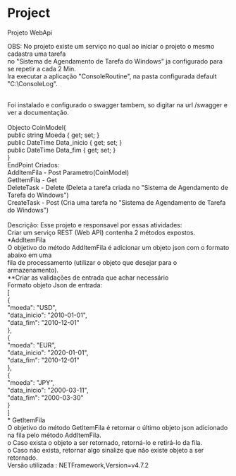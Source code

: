 # Project

Projeto WebApi


OBS: No projeto existe um serviço no qual ao iniciar o projeto o mesmo cadastra uma tarefa 
<br>
no "Sistema de Agendamento de Tarefa do Windows" ja configurado para se repetir a cada 2 Min.
<br>
Ira executar a aplicação "ConsoleRoutine", na pasta configurada default "C:\ConsoleLog\".

<br>
Foi instalado e configurado o swagger tambem, so digitar na url /swagger e ver a documentação.
<br>
<br>
Objecto CoinModel{
<br>
        public string Moeda { get; set; }
        <br>
        public DateTime Data_inicio { get; set; }
        <br>
        public DateTime Data_fim { get; set; }
        <br>
        }
        <br>
EndPoint Criados:
<br>
AddItemFila - Post Parametro(CoinModel)
<br>
GetItemFila - Get
<br>
DeleteTask - Delete (Deleta a tarefa criada no "Sistema de Agendamento de Tarefa do Windows") 
<br>
CreateTask - Post (Cria uma tarefa no "Sistema de Agendamento de Tarefa do Windows") 
<br>
<br>
Descrição: Esse projeto e responsavel por essas atividades:
<br>
Criar um serviço REST (Web API) contenha 2 métodos expostos.
<br>
*AddItemFila
<br>
O objetivo do método AddItemFila é adicionar um objeto json com o formato abaixo em uma
<br>
fila de processamento (utilizar o objeto que desejar para o armazenamento).
<br>
**Criar as validações de entrada que achar necessário
<br>
Formato objeto Json de entrada:
<br>
[
<br>
 {
 <br>
 "moeda": "USD",
 <br>
 "data_inicio": "2010-01-01",
 <br>
 "data_fim": "2010-12-01"
 <br>
 },
 <br>
 {
 <br>
 "moeda": "EUR",
 <br>
 "data_inicio": "2020-01-01",
 <br>
 "data_fim": "2010-12-01"
 <br>
 },
 <br>
 {
 <br>
 "moeda": "JPY",
 <br>
 "data_inicio": "2000-03-11",
 <br>
 "data_fim": "2000-03-30"
 <br>
 }
 <br>
]
</br>
* GetItemFila
<br>
O objetivo do método GetItemFila é retornar o último objeto json adicionado na fila pelo
método AddItemFila.
<br>
o Caso exista o objeto a ser retornado, retorná-lo e retirá-lo da fila.
<br>
o Caso não exista, retornar algo sinalize que não existe objeto a ser retornado.
<br>
Versão utilizada : NETFramework,Version=v4.7.2
